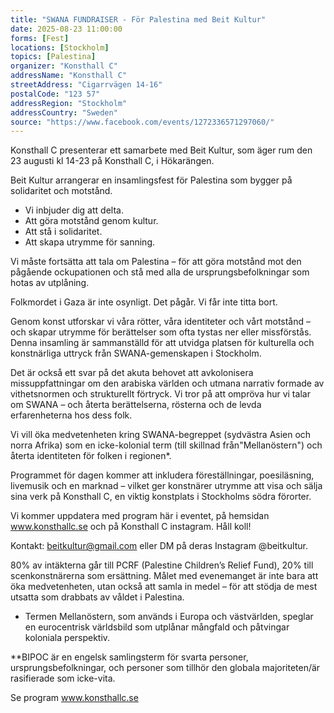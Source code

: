 ```yaml
---
title: "SWANA FUNDRAISER - För Palestina med Beit Kultur"
date: 2025-08-23 11:00:00
forms: [Fest]
locations: [Stockholm]
topics: [Palestina]
organizer: "Konsthall C"
addressName: "Konsthall C"
streetAddress: "Cigarrvägen 14-16"
postalCode: "123 57"
addressRegion: "Stockholm"
addressCountry: "Sweden"
source: "https://www.facebook.com/events/1272336571297060/"
---
```

Konsthall C presenterar ett samarbete med Beit Kultur, som äger rum den 23 augusti kl 14-23 på Konsthall C, i Hökarängen.

Beit Kultur arrangerar en insamlingsfest för Palestina som bygger på solidaritet och motstånd.

- Vi inbjuder dig att delta.
- Att göra motstånd genom kultur.
- Att stå i solidaritet.
- Att skapa utrymme för sanning.

Vi måste fortsätta att tala om Palestina – för att göra motstånd mot den pågående ockupationen och stå med alla de ursprungsbefolkningar som hotas av utplåning.

Folkmordet i Gaza är inte osynligt. Det pågår. Vi får inte titta bort.

Genom konst utforskar vi våra rötter, våra identiteter och vårt motstånd – och skapar utrymme för berättelser som ofta tystas ner eller missförstås. Denna insamling är sammanställd för att utvidga platsen för kulturella och konstnärliga uttryck från SWANA-gemenskapen i Stockholm.

Det är också ett svar på det akuta behovet att avkolonisera missuppfattningar om den arabiska världen och utmana narrativ formade av vithetsnormen och strukturellt förtryck. Vi tror på att ompröva hur vi talar om SWANA – och återta berättelserna, rösterna och de levda erfarenheterna hos dess folk.

Vi vill öka medvetenheten kring SWANA-begreppet (sydvästra Asien och norra Afrika) som en icke-kolonial term (till skillnad från"Mellanöstern") och återta identiteten för folken i regionen*.

Programmet för dagen kommer att inkludera föreställningar, poesiläsning, livemusik och en marknad – vilket ger konstnärer utrymme att visa och sälja sina verk på Konsthall C, en viktig konstplats i Stockholms södra förorter.

Vi kommer uppdatera med program här i eventet, på hemsidan www.konsthallc.se och på Konsthall C instagram. Håll koll!

Kontakt: beitkultur@gmail.com eller DM på deras Instagram @beitkultur.

80% av intäkterna går till PCRF (Palestine Children’s Relief Fund), 20% till scenkonstnärerna som ersättning. Målet med evenemanget är inte bara att öka medvetenheten, utan också att samla in medel – för att stödja de mest utsatta som drabbats av våldet i Palestina.

* Termen Mellanöstern, som används i Europa och västvärlden, speglar en eurocentrisk världsbild som utplånar mångfald och påtvingar koloniala perspektiv.

**BIPOC är en engelsk samlingsterm för svarta personer, ursprungsbefolkningar, och personer som tillhör den globala majoriteten/är rasifierade som icke-vita.

Se program www.konsthallc.se